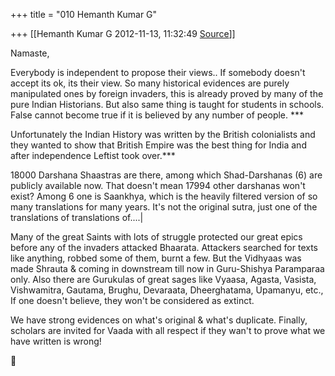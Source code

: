 +++
title = "010 Hemanth Kumar G"

+++
[[Hemanth Kumar G	2012-11-13, 11:32:49 [Source](https://groups.google.com/g/bvparishat/c/OnihvOrH4gc)]]



Namaste,  

  
 Everybody is independent to propose their views.. If somebody doesn't accept its ok, its their view. So many historical evidences are purely manipulated ones by foreign invaders, this is already proved by many of the pure Indian Historians. But also same thing is taught for students in schools. False cannot become true if it is believed by any number of people. ***  
  
Unfortunately the Indian History was written by the British colonialists and they wanted to show that British Empire was the best thing for India and after independence Leftist took over.***  
  
18000 Darshana Shaastras are there, among which Shad-Darshanas (6) are publicly available now. That doesn't mean 17994 other darshanas won't exist? Among 6 one is Saankhya, which is the heavily filtered version of so many translations for many years. It's not the original sutra, just one of the translations of translations of....\|  
  
Many of the great Saints with lots of struggle protected our great epics before any of the invaders attacked Bhaarata. Attackers searched for texts like anything, robbed some of them, burnt a few. But the Vidhyaas was made Shrauta & coming in downstream till now in Guru-Shishya Paramparaa only. Also there are Gurukulas of great sages like Vyaasa, Agasta, Vasista, Vishwamitra, Gautama, Brughu, Devaraata, Dheerghatama, Upamanyu, etc., If one doesn't believe, they won't be considered as extinct.  
  
We have strong evidences on what's original & what's duplicate. Finally, scholars are invited for Vaada with all respect if they wan't to prove what we have written is wrong!



